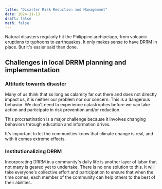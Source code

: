 ```yaml
---
title: "Disaster Risk Reduction and Management"
date: 2024-11-13
draft: false
math: false
---
```


Natural disasters regularly hit the Philippine archipelago, from
volcanic eruptions to typhoons to earthquakes. It only makes sense to
have DRRM in place. But it's easier said than done.

## Challenges in local DRRM planning and implemmentation

### Attitude towards disaster

Many of us think that so long as calamity far out there and does not
directly impact us, it is neither our problem nor our concern. This is a
dangerous behavior. We don't need to experience catastrophes before we
can take action and participate in risk prevention and/or reduction.

This procrastination is a major challenge because it involves changing
behaviors through education and information drives.

It's important to let the communities know that climate change is real,
and with it comes extreme effects.

### Institutionalizing DRRM

Incorporating DRRM in a community's daily life is another layer of labor
that not many is geared yet to undertake. There is no one solution to
this. It will take everyone's collective effort and participation to
ensure that when the time comes, each member of the community can help
others to the best of their abilities.
